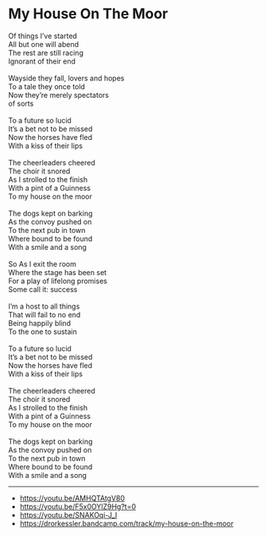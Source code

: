 # My House On The Moor

Of things I’ve started \
All but one will abend \
The rest are still racing \
Ignorant of their end \
\
Wayside they fall, lovers and hopes \
To a tale they once told \
Now they’re merely spectators \
of sorts \
\
To a future so lucid \
It’s a bet not to be missed \
Now the horses have fled \
With a kiss of their lips \
\
The cheerleaders cheered \
The choir it snored \
As I strolled to the finish \
With a pint of a Guinness \
To my house on the moor \
\
The dogs kept on barking \
As the convoy pushed on \
To the next pub in town \
Where bound to be found \
With a smile and a song\
\
So As I exit the room \
Where the stage has been set \
For a play of lifelong promises \
Some call it: success \
\
I’m a host to all things \
That will fail to no end \
Being happily blind \
To the one to sustain \
\
To a future so lucid \
It’s a bet not to be missed \
Now the horses have fled \
With a kiss of their lips \
\
The cheerleaders cheered \
The choir it snored \
As I strolled to the finish \
With a pint of a Guinness \
To my house on the moor \
\
The dogs kept on barking \
As the convoy pushed on \
To the next pub in town \
Where bound to be found \
With a smile and a song

---
- https://youtu.be/AMHQTAtgV80
- https://youtu.be/F5x0OYlZ9Hg?t=0
- https://youtu.be/SNAKOqi-J_I
- https://drorkessler.bandcamp.com/track/my-house-on-the-moor
